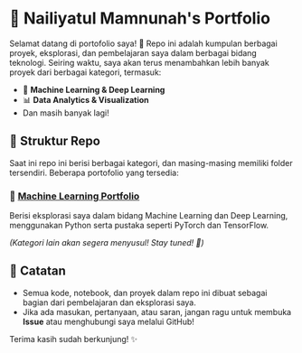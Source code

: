 # 🚀 Nailiyatul Mamnunah's Portfolio

Selamat datang di portofolio saya! 🎉 Repo ini adalah kumpulan berbagai proyek, eksplorasi, dan pembelajaran saya dalam berbagai bidang teknologi. Seiring waktu, saya akan terus menambahkan lebih banyak proyek dari berbagai kategori, termasuk:

- 🤖 **Machine Learning & Deep Learning**
- 📊 **Data Analytics & Visualization**
- Dan masih banyak lagi!

## 📂 Struktur Repo
Saat ini repo ini berisi berbagai kategori, dan masing-masing memiliki folder tersendiri. Beberapa portofolio yang tersedia:

### 🔹 [Machine Learning Portfolio](MachineLearningPortofolio/README.md)
Berisi eksplorasi saya dalam bidang Machine Learning dan Deep Learning, menggunakan Python serta pustaka seperti PyTorch dan TensorFlow.

*(Kategori lain akan segera menyusul! Stay tuned! 🚀)*

## 📌 Catatan
- Semua kode, notebook, dan proyek dalam repo ini dibuat sebagai bagian dari pembelajaran dan eksplorasi saya.
- Jika ada masukan, pertanyaan, atau saran, jangan ragu untuk membuka **Issue** atau menghubungi saya melalui GitHub!

Terima kasih sudah berkunjung! ✨
